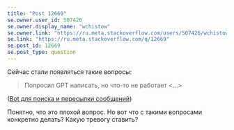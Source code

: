```yaml
---
title: "Post 12669"
se.owner.user_id: 507426
se.owner.display_name: "wchistow"
se.owner.link: "https://ru.meta.stackoverflow.com/users/507426/wchistow"
se.link: "https://ru.meta.stackoverflow.com/q/12669"
se.post_id: 12669
se.post_type: question
---
```

<p>Сейчас стали появляться такие вопросы:</p>
<blockquote>
<p>Попросил GPT написать, но что-то не работает &lt;...&gt;</p>
</blockquote>
<p>(<a href="https://ru.stackoverflow.com/questions/1516904">Bot для поиска и пересылки сообщений</a>)</p>
<p>Понятно, что это плохой вопрос. Но вот что с такими вопросами конкретно делать? Какую тревогу ставить?</p>
